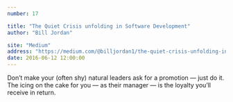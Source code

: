 ```yaml
---
number: 17

title: "The Quiet Crisis unfolding in Software Development"
author: "Bill Jordan"

site: "Medium"
address: "https://medium.com/@billjordan1/the-quiet-crisis-unfolding-in-software-development-cffbdafbf450"
date: 2016-06-12 12:00:00
---
```


Don’t make your (often shy) natural leaders ask for a promotion — just do it. The icing on the cake for you — as their manager — is the loyalty you’ll receive in return.
